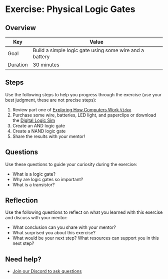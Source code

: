 # Exercise: Physical Logic Gates

## Overview

| Key | Value |
| --- | --- |
| Goal | Build a simple logic gate using some wire and a battery |
| Duration | 30 minutes |

## Steps

Use the following steps to help you progress through the exercise (use your best judgment, these are not precise steps):

1. Review part one of [Exploring How Computers Work `Video`](https://www.youtube.com/watch?v=QZwneRb-zqA&list=PLFt_AvWsXl0dPhqVsKt1Ni_46ARyiCGSq&t=50s)
2. Purchase some wire, batteries, LED light, and paperclips or download the [Digital Logic Sim](https://sebastian.itch.io/digital-logic-sim)
3. Create an AND logic gate
4. Create a NAND logic gate
5. Share the results with your mentor!

## Questions

Use these questions to guide your curiosity during the exercise:

- What is a logic gate?
- Why are logic gates so important?
- What is a transistor?

## Reflection

Use the following questions to reflect on what you learned with this exercise and discuss with your mentor:

- What conclusion can you share with your mentor?
- What surprised you about this exercise?
- What would be your next step? What resources can support you in this next step?

## Need help?

- [Join our Discord to ask questions](https://discord.gg/bDVYvG3Czd)
